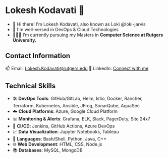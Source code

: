 # Lokesh Kodavati :rocket:

- 👋 Hi there! I'm Lokesh Kodavati, also known as Loki @loki-jarvis
- 🌱 I'm well-versed in DevOps & Cloud Technologies
- 🧑🏻‍🎓 I’m currently pursuing my Masters in **Computer Science at Rutgers University.**

## Contact Information

📫  Email: Lokesh.Kodavati@rutgers.edu
🔗 LinkedIn: [Connect with me](https://www.linkedin.com/in/lokesh-kodavati/)

## Technical Skills
- 🛠️ **DevOps Tools**: GitHub/GitLab, Helm, Istio, Docker, Rancher, Terraform, Kubernetes, Ansible, JFrog, SonarQube, AquaSec
- ☁️ **Cloud Platforms**: Azure, Google Cloud Platform
- 📊 **Monitoring & Alerts**: Grafana, ELK, Slack, PagerDuty, Site 24x7
- 🔧 **CI/CD**: Jenkins, GitHub Actions, Azure DevOps
- 📈 **Data Visualization**: Jupyter Notebooks, Tableau
- 📝 **Languages**: Bash/Shell, Python, Java, C++
- 🌐 **Web Development**: HTML, CSS, Node.js
- 📚 **Databases**: MySQL, MongoDB

